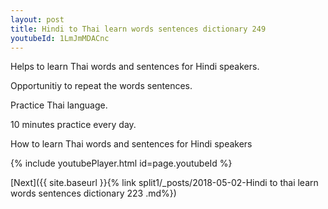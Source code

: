 ```yaml
---
layout: post
title: Hindi to Thai learn words sentences dictionary 249 
youtubeId: 1LmJmMDACnc
---
```

 
 
Helps to learn Thai words and sentences for Hindi speakers.

Opportunitiy to repeat the words sentences. 

Practice Thai language. 
 
10 minutes practice every day. 
 
How to learn Thai words and sentences for Hindi speakers 
 
{% include youtubePlayer.html id=page.youtubeId %}
 
 
[Next]({{ site.baseurl }}{% link  split1/_posts/2018-05-02-Hindi to thai learn words sentences dictionary 223 .md%})
 
